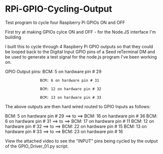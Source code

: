 # RPi-GPIO-Cycling-Output
 Test program to cycle four Raspberry Pi GPIOs ON and OFF

  

  First try at making GPIOs cylce ON and OFF - for the Node.JS interface I'm building

  I built this to cycle through 4 Raspbery Pi GPIO outputs so that they 
  could be looped back to the Digital Input GPIO pins of a Seed reTerminal DM
  and be used to generate a test signal for the node.js program I've been
  working on.

  GPIO Output pins: BCM: 5 on hardware pin # 29
  
                    BCM: 6 on hardware pin # 31
                    
                    BCM: 12 on hardware pin # 32
                    
                    BCM: 13 on hardware pin # 33

  The above outputs are then hard wired routed to GPIO Inputs as follows:                  

  BCM: 5 on hardware pin # 29  ==> to ==> BCM: 16 on hardware pin # 36
  BCM: 6 on hardware pin # 31  ==> to ==> BCM: 17 on hardware pin # 11
  BCM: 12 on hardware pin # 32 ==> to ==> BCM: 22 on hardware pin # 15
  BCM: 13 on hardware pin # 33 ==> to ==> BCM: 23 on hardware pin # 16

  View the attached video to see the "INPUT" pins being cycled by the output of the 
  GPIO_Driver_01.py script.



